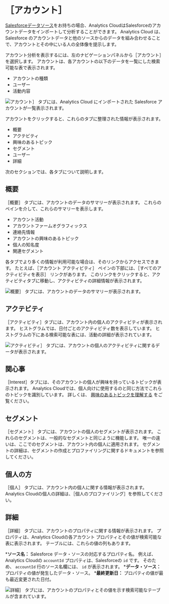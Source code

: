 # ［アカウント］

[Salesforceデータソース](../connecting-data-sources/adding-a-salesforce-data-source.md)をお持ちの場合、Analytics CloudはSalesforceのアカウントデータをインポートして分析することができます。 Analytics Cloud は、Salesforce のアカウントデータと他のソースからのデータを組み合わせることで、アカウントとその中にいる人の全体像を提示します。

アカウント分析を表示するには、左のナビゲーションパネルから［アカウント］を選択します。 アカウントは、各アカウントの以下のデータを一覧にした検索可能な表で表示されます。

* アカウントの種類
* ユーザー
* 活動内容

![アカウント］ タブには、Analytics Cloud にインポートされた Salesforce アカウントが一覧表示されます。](accounts/images/01.png)

アカウントをクリックすると、これらのタブに整理された情報が表示されます。

* 概要
* アクテビティ
* 興味のあるトピック
* セグメント
* ユーザー
* 詳細

次のセクションでは、各タブについて説明します。

<a name="概要" />

## 概要

［概要］ タブには、アカウントのデータのサマリーが表示されます。 これらのペインを介して、これらのサマリーを表示します。

* アカウント活動
* アカウントファームオグラフィックス
* 連絡先情報
* アカウントの興味のあるトピック
* 個人の知名度
* 関連セグメント

各タブでより多くの情報が利用可能な場合は、そのリンクからアクセスできます。 たとえば、［アカウント アクティビティ］ ペインの下部には、［すべてのアクティビティを表示］ リンクがあります。 このリンクをクリックすると、アクティビティタブに移動し、アクティビティの詳細情報が表示されます。

![概要］ タブには、アカウントのデータのサマリーが表示されます。](accounts/images/02.png)

<a name="アクテビティ" />

## アクテビティ

［アクティビティ］タブには、アカウント内の個人のアクティビティが表示されます。 ヒストグラムでは、日付ごとのアクティビティ数を表示しています。 ヒストグラムの下にある検索可能な表には、活動の詳細が表示されています。

![アクティビティ］ タブには、アカウントの個人のアクティビティに関するデータが表示されます。](accounts/images/03.png)

<a name="関心事" />

## 関心事

［Interest］タブには、そのアカウントの個人が興味を持っているトピックが表示されます。 Analytics Cloudでは、個人向けに使用するのと同じ方法でこれらのトピックを識別しています。 詳しくは、 [興味のあるトピックを理解する](../../workspace-data/managing-interest-topics.md#understanding-interests) をご覧ください。

<a name="セグメント" />

## セグメント

［セグメント］ タブには、アカウントの個人のセグメントが表示されます。 これらのセグメントは、一般的なセグメントと同じように機能します。 唯一の違いは、ここでのセグメントは、アカウント内の個人に適用されます。 セグメントの詳細は、セグメントの作成とプロファイリングに関するドキュメントを参照してください。

<a name="個人の方" />

## 個人の方

［個人］ タブには、アカウント内の個人に関する情報が表示されます。 Analytics Cloudの個人の詳細は、［個人のプロファイリング］を参照してください。

<a name="詳細" />

## 詳細

［詳細］ タブには、アカウントのプロパティに関する情報が表示されます。 プロパティは、Analytics Cloudの各アカウント プロパティとその値が検索可能な表に表示されます。 テーブルには、これらの値の列もあります。

***ソース名：** Salesforce データ・ソースの対応するプロパティ名。 例えば、Analytics Cloudの `accountId` プロパティは、Salesforceの `id` です。 そのため、 `accountId` 行のソース名欄には、 `id` が表示されます。
***データ・ソース：** プロパティの値が発生したデータ・ソース。
***最終更新日：** プロパティの値が最も最近変更された日付。

![詳細］ タブには、アカウントのプロパティとその値を示す検索可能なテーブルが含まれています。](accounts/images/04.png)
